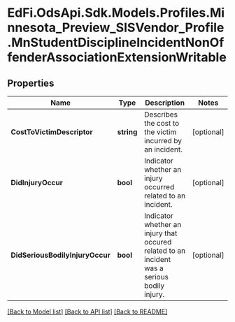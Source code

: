 # EdFi.OdsApi.Sdk.Models.Profiles.Minnesota_Preview_SISVendor_Profile.MnStudentDisciplineIncidentNonOffenderAssociationExtensionWritable

## Properties

Name | Type | Description | Notes
------------ | ------------- | ------------- | -------------
**CostToVictimDescriptor** | **string** | Describes the cost to the victim incurred by an incident. | [optional] 
**DidInjuryOccur** | **bool** | Indicator whether an injury occurred related to an incident. | [optional] 
**DidSeriousBodilyInjuryOccur** | **bool** | Indicator whether an injury that occured related to an incident was a serious bodily injury. | [optional] 

[[Back to Model list]](../README.md#documentation-for-models) [[Back to API list]](../README.md#documentation-for-api-endpoints) [[Back to README]](../README.md)

